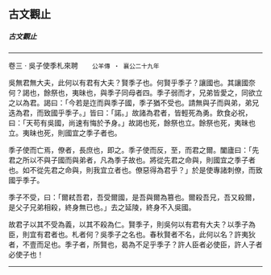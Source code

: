 

## 古文觀止

##### 古文觀止

* * *

卷三 ‧ 吳子使季札來聘　　`公羊傳 ‧ 襄公二十九年`

吳無君無大夫，此何以有君有大夫？賢季子也。何賢乎季子？讓國也。其讓國奈何？謁也，餘祭也，夷昧也，與季子同母者四。季子弱而才，兄弟皆愛之，同欲立之以為君。謁曰：「今若是迮而與季子國，季子猶不受也。請無與子而與弟，弟兄迭為君，而致國乎季子。」皆曰：「諾。」故諸為君者，皆輕死為勇。飲食必祝，曰：「天苟有吳國，尚速有悔於予身。」故謁也死，餘祭也立。餘祭也死，夷昧也立。夷昧也死，則國宜之季子者也。

季子使而亡焉，僚者，長庶也，即之。季子使而反，至，而君之爾。闔廬曰：「先君之所以不與子國而與弟者，凡為季子故也。將從先君之命與，則國宜之季子者也。如不從先君之命與，則我宜立者也。僚惡得為君乎？」於是使專諸刺僚，而致國乎季子。

季子不受，曰：「爾弒吾君，吾受爾國，是吾與爾為篡也。爾殺吾兄，吾又殺爾，是父子兄弟相殺，終身無已也。」去之延陵，終身不入吳國。

故君子以其不受為義，以其不殺為仁。賢季子，則吳何以有君有大夫？以季子為臣，則宜有君者也。札者何？吳季子之名也。春秋賢者不名，此何以名？許夷狄者，不壹而足也。季子者，所賢也，曷為不足乎季子？許人臣者必使臣，許人子者必使子也！

* * *

